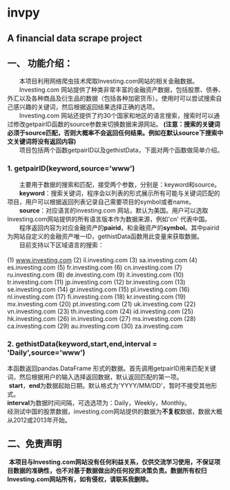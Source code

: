 # invpy
## A financial data scrape project
## 一、 功能介绍：<br>
&emsp;&emsp;本项目利用网络爬虫技术爬取Investing.com网站的相关金融数据。<br>
&emsp;&emsp;Investing.com 网站提供了种类非常丰富的金融资产数据，包括股票、债券、外汇以及各种商品及衍生品的数据（包括各种加密货币）。使用时可以尝试搜索自己感兴趣的关键词，然后根据返回结果选择正确的选项。<br>
&emsp;&emsp;Investing.com 网站还提供了约30个国家和地区的语言搜索，搜索时可以通过修改getpairID函数的source参数来切换数据来源网站。
**(注意：搜索的关键词必须于source匹配，否则大概率不会返回任何结果。例如在默认source下搜索中文关键词将没有返回内容)**<br>
&emsp;&emsp;项目包括两个函数getpairID以及gethistData，下面对两个函数做简单介绍。<br>
### 1. getpairID(keyword,source='www')
&emsp;&emsp;主要用于数据的搜索和匹配，接受两个参数，分别是：keyword和source。<br>
&emsp;&emsp;**keyword**：搜索关键词，程序会以列表的形式展示所有可能与关键词匹配的项目，用户可以根据返回列表记录自己需要项目的symbol或者name。<br>
&emsp;&emsp;**source**：对应语言的investing.com 网站，默认为美国。用户可以选取Investing.com网站提供的所有语言版本作为数据来源，例如'cn' 代表中国。<br>
&emsp;&emsp;程序返回内容为对应金融资产的**pairid**，和金融资产的**symbol**。其中pairid为网站自定义的金融资产唯一ID，gethistData函数用此变量来获取数据。<br>
&emsp;&emsp;目前支持以下区域语言的搜索：<br>
  <br>
   (1)	www.investing.com
   (2)	il.investing.com
   (3)	sa.investing.com
   (4)	es.investing.com
   (5)	fr.investing.com
   (6)	cn.investing.com
   (7)	ru.investing.com
   (8)	de.investing.com
   (9)	it.investing.com
   (10)	tr.investing.com
   (11)	jp.investing.com
   (12)	br.investing.com
   (13)	se.investing.com
   (14)	gr.investing.com
   (15)	pl.investing.com
   (16)	nl.investing.com
   (17)	fi.investing.com
   (18)	kr.investing.com
   (19)	mx.investing.com
   (20)	pt.investing.com
   (21)	uk.investing.com
   (22)	vn.investing.com
   (23)	th.investing.com
   (24)	id.investing.com
   (25)	hk.investing.com
   (26)	in.investing.com
   (27)	ms.investing.com
   (28)	ca.investing.com
   (29)	au.investing.com
   (30)	za.investing.com
   <br>
### 2. gethistData(keyword,start,end,interval = 'Daily',source='www')<br>
  本函数返回pandas.DataFrame 形式的数据。首先调用getpairID用来匹配关键词，然后根据用户的输入选择返回数据，默认返回匹配的第一项。<br>
  **start**，**end**为数据起始日期。默认格式为'YYYY/MM/DD'，暂时不接受其他形式。<br>
  **interval**为数据时间间隔，可选选项为：Daily，Weekly，Monthly。<br>
  经测试中国的股票数据，investing.com网站提供的数据为**不复权**数据，数据大概从2012或2013年开始。

## 二、免责声明<br>
  **本项目与Investing.com网站没有任何利益关系，仅供交流学习使用，不保证项目数据的准确性，也不对基于数据做出的任何投资决策负责。数据所有权归Investing.com网站所有，如有侵权，请联系我删除。**
